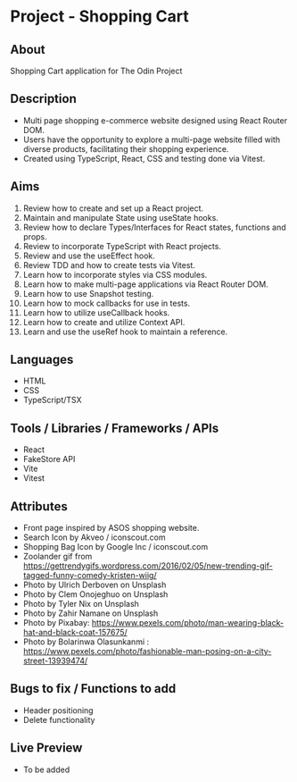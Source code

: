 # Project - Shopping Cart

## About

Shopping Cart application for The Odin Project

## Description

- Multi page shopping e-commerce website designed using React Router DOM.
- Users have the opportunity to explore a multi-page website filled with diverse products, facilitating their shopping experience.
- Created using TypeScript, React, CSS and testing done via Vitest.

## Aims

1. Review how to create and set up a React project.
2. Maintain and manipulate State using useState hooks.
3. Review how to declare Types/Interfaces for React states, functions and props.
4. Review to incorporate TypeScript with React projects.
5. Review and use the useEffect hook.
6. Review TDD and how to create tests via Vitest.
7. Learn how to incorporate styles via CSS modules.
8. Learn how to make multi-page applications via React Router DOM.
9. Learn how to use Snapshot testing.
10. Learn how to mock callbacks for use in tests.
11. Learn how to utilize useCallback hooks.
12. Learn how to create and utilize Context API.
13. Learn and use the useRef hook to maintain a reference.

## Languages

- HTML
- CSS
- TypeScript/TSX

## Tools / Libraries / Frameworks / APIs

- React
- FakeStore API
- Vite
- Vitest

## Attributes

- Front page inspired by ASOS shopping website.
- Search Icon by Akveo / iconscout.com
- Shopping Bag Icon by Google Inc / iconscout.com
- Zoolander gif from https://gettrendygifs.wordpress.com/2016/02/05/new-trending-gif-tagged-funny-comedy-kristen-wiig/
- Photo by Ulrich Derboven on Unsplash
- Photo by Clem Onojeghuo on Unsplash
- Photo by Tyler Nix on Unsplash
- Photo by Zahir Namane on Unsplash
- Photo by Pixabay: https://www.pexels.com/photo/man-wearing-black-hat-and-black-coat-157675/
- Photo by Bolarinwa Olasunkanmi : https://www.pexels.com/photo/fashionable-man-posing-on-a-city-street-13939474/

## Bugs to fix / Functions to add

- Header positioning
- Delete functionality

## Live Preview

- To be added
